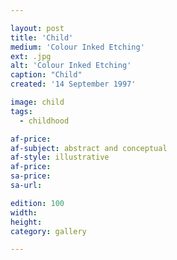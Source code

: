 ```yaml
---

layout: post
title: 'Child'
medium: 'Colour Inked Etching'
ext: .jpg
alt: 'Colour Inked Etching'
caption: "Child"
created: '14 September 1997'

image: child
tags:
  - childhood

af-price:
af-subject: abstract and conceptual
af-style: illustrative
af-price:
sa-price:
sa-url:

edition: 100
width:
height:
category: gallery

---
```

